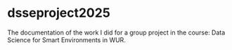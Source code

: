 # dsseproject2025
The documentation of the work I did for a group project in the course: Data Science for Smart Environments in WUR.
